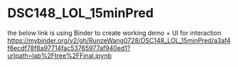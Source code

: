 # DSC148_LOL_15minPred
the below link is using Binder to create working demo + UI for interaction
https://mybinder.org/v2/gh/RunzeWang0728/DSC148_LOL_15minPred/a3af4f6ecdf78f8a97714fac53765977af940ed1?urlpath=lab%2Ftree%2FFinal.ipynb
